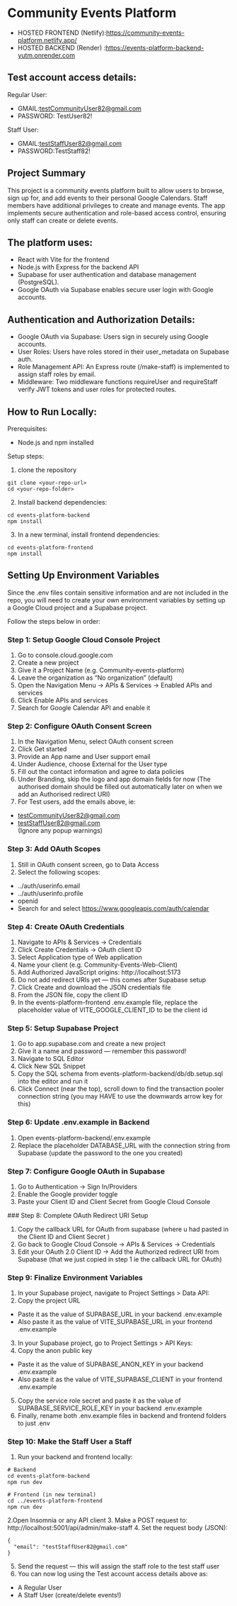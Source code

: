 # Community Events Platform
- HOSTED FRONTEND (Netlify):https://community-events-platform.netlify.app/
- HOSTED BACKEND  (Render) :https://events-platform-backend-yutm.onrender.com

## Test account access details:
Regular User:
- GMAIL:testCommunityUser82@gmail.com
- PASSWORD: TestUser82!
  
Staff User:
- GMAIL:testStaffUser82@gmail.com
- PASSWORD:TestStaff82!

## Project Summary
This project is a community events platform built to allow users to browse, sign up for, and add events to their personal Google Calendars.
Staff members have additional privileges to create and manage events.
The app implements secure authentication and role-based access control, ensuring only staff can create or delete events.

## The platform uses:
- React with Vite for the frontend
- Node.js with Express for the backend API
- Supabase for user authentication and database management (PostgreSQL).
- Google OAuth via Supabase enables secure user login with Google accounts. 

## Authentication and Authorization Details:
- Google OAuth via Supabase: Users sign in securely using Google accounts.
- User Roles: Users have roles stored in their user_metadata on Supabase auth.
- Role Management API: An Express route (/make-staff) is implemented to assign staff roles by email.
- Middleware: Two middleware functions requireUser and requireStaff verify JWT tokens and user roles for protected routes.

## How to Run Locally:
Prerequisites:
- Node.js and npm installed

Setup steps:
1) clone the repository
```
git clone <your-repo-url>
cd <your-repo-folder>
```

2) Install backend dependencies:
```
cd events-platform-backend
npm install
```

3) In a new terminal, install frontend dependencies:
```
cd events-platform-frontend
npm install
```   

## Setting Up Environment Variables
Since the .env files contain sensitive information and are not included in the repo, you will need to create your own environment variables by setting up a Google Cloud project and a Supabase project.

Follow the steps below in order:

### Step 1: Setup Google Cloud Console Project
1. Go to console.cloud.google.com
2. Create a new project 
3. Give it a Project Name (e.g. Community-events-platform)
3. Leave the organization as “No organization” (default)
4. Open the Navigation Menu → APIs & Services → Enabled APIs and services
5. Click Enable APIs and services
6. Search for Google Calendar API and enable it
  

  
### Step 2: Configure OAuth Consent Screen
1. In the Navigation Menu, select OAuth consent screen
2. Click Get started
3. Provide an App name and User support email
4. Under Audience, choose External for the User type 
5. Fill out the contact information and agree to data policies
6. Under Branding, skip the logo and app domain fields for now (The authorised domain should be filled out automatically later on when we add an Authorised redirect URI)
7. For Test users, add the emails above, ie:  
  - testCommunityUser82@gmail.com
  - testStaffUser82@gmail.com  
  (Ignore any popup warnings)

### Step 3: Add OAuth Scopes
1. Still in OAuth consent screen, go to Data Access
2. Select the following scopes:
  - ../auth/userinfo.email
  - ../auth/userinfo.profile
  - openid
  - Search for and select https://www.googleapis.com/auth/calendar

### Step 4: Create OAuth Credentials
1. Navigate to APIs & Services → Credentials
2. Click Create Credentials → OAuth client ID
3. Select Application type of Web application
4. Name your client (e.g. Community-Events-Web-Client)
5. Add Authorized JavaScript origins:
  http://localhost:5173
6. Do not add redirect URIs yet — this comes after Supabase setup
7. Click Create and download the JSON credentials file
8. From the JSON file, copy the client ID
9. In the events-platform-frontend .env.example file, replace the placeholder value of VITE_GOOGLE_CLIENT_ID to be the client id

### Step 5: Setup Supabase Project
1. Go to app.supabase.com and create a new project
2. Give it a name and password — remember this password!
3. Navigate to SQL Editor
4. Click New SQL Snippet
5. Copy the SQL schema from events-platform-backend/db/db.setup.sql into the editor and run it
6. Click Connect (near the top), scroll down to find the transaction pooler connection string (you may HAVE to use the downwards arrow key for this)

### Step 6: Update .env.example in Backend
1. Open events-platform-backend/.env.example
2. Replace the placeholder DATABASE_URL with the connection string from Supabase (update the password to the one you created)

### Step 7: Configure Google OAuth in Supabase
1. Go to Authentication → Sign In/Providers
2. Enable the Google provider toggle
3. Paste your Client ID and Client Secret from Google Cloud Console

### Step 8: Complete OAuth Redirect URI Setup
1. Copy the callback URL for OAuth from supabase (where u had pasted in the Client ID and Client Secret )
2. Go back to Google Cloud Console → APIs & Services → Credentials
3. Edit your OAuth 2.0 Client ID → Add the Authorized redirect URI from Supabase (that we just copied in step 1 ie the callback URL for OAuth)

### Step 9: Finalize Environment Variables
1. In your Supabase project, navigate to Project Settings > Data API:
2. Copy the project URL
- Paste it as the value of SUPABASE_URL in your backend .env.example
- Also paste it as the value of VITE_SUPABASE_URL in your frontend .env.example 
3. In your Supabase project, go to Project Settings > API Keys:
4. Copy the anon public key
- Paste it as the value of SUPABASE_ANON_KEY in your backend .env.example
- Also paste it as the value of VITE_SUPABASE_CLIENT in your frontend .env.example 
5. Copy the service role secret and paste it as the value of SUPABASE_SERVICE_ROLE_KEY in your backend .env.example
6. Finally, rename both .env.example files in backend and frontend folders to just .env

### Step 10: Make the Staff User a Staff
1. Run your backend and frontend locally:
```
# Backend
cd events-platform-backend
npm run dev 

# Frontend (in new terminal)
cd ../events-platform-frontend
npm run dev
```
2.Open Insomnia or any API client
3. Make a POST request to: http://localhost:5001/api/admin/make-staff
4. Set the request body (JSON):
```
{
  "email": "testStaffUser82@gmail.com"
}
```
5. Send the request — this will assign the staff role to the test staff user
6. You can now log using the Test account access details above as:
- A Regular User
- A Staff User (create/delete events!)
